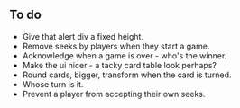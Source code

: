## To do

* Give that alert div a fixed height.
* Remove seeks by players when they start a game.
* Acknowledge when a game is over - who's the winner.
* Make the ui nicer - a tacky card table look perhaps?
* Round cards, bigger, transform when the card is turned.
* Whose turn is it.
* Prevent a player from accepting their own seeks.

